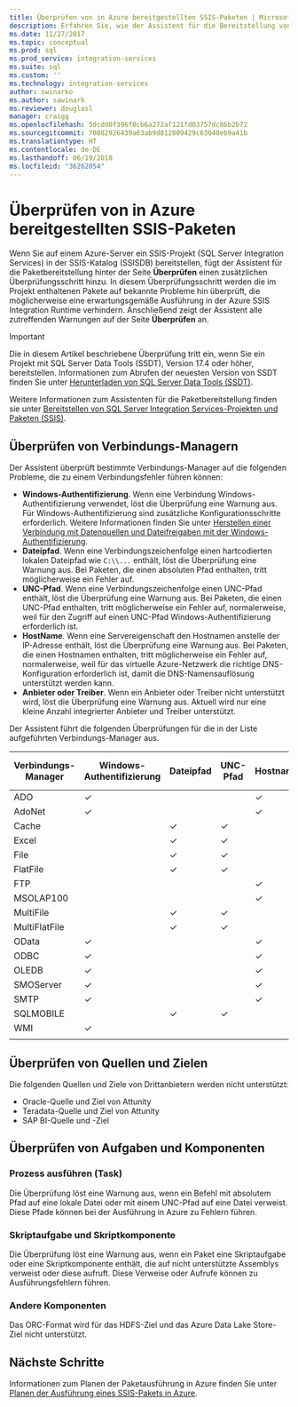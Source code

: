 ```yaml
---
title: Überprüfen von in Azure bereitgestellten SSIS-Paketen | Microsoft-Dokumentation
description: Erfahren Sie, wie der Assistent für die Bereitstellung von SSIS-Paketen Pakete auf bekannte Probleme überprüft, die die ordnungsgemäße Ausführung der Pakete in Azure verhindern können.
ms.date: 11/27/2017
ms.topic: conceptual
ms.prod: sql
ms.prod_service: integration-services
ms.suite: sql
ms.custom: ''
ms.technology: integration-services
author: swinarko
ms.author: sawinark
ms.reviewer: douglasl
manager: craigg
ms.openlocfilehash: 5dcdd0f396f0cb6a272af121fd03757dc8bb2b72
ms.sourcegitcommit: 70882926439a63ab9d812809429c63040eb9a41b
ms.translationtype: HT
ms.contentlocale: de-DE
ms.lasthandoff: 06/19/2018
ms.locfileid: "36262054"
---
```

# <a name="validate-sql-server-integration-services-ssis-packages-deployed-to-azure"></a>Überprüfen von in Azure bereitgestellten SSIS-Paketen

Wenn Sie auf einem Azure-Server ein SSIS-Projekt (SQL Server Integration Services) in der SSIS-Katalog (SSISDB) bereitstellen, fügt der Assistent für die Paketbereitstellung hinter der Seite **Überprüfen** einen zusätzlichen Überprüfungsschritt hinzu. In diesem Überprüfungsschritt werden die im Projekt enthaltenen Pakete auf bekannte Probleme hin überprüft, die möglicherweise eine erwartungsgemäße Ausführung in der Azure SSIS Integration Runtime verhindern. Anschließend zeigt der Assistent alle zutreffenden Warnungen auf der Seite **Überprüfen** an.

> [!IMPORTANT]
> Die in diesem Artikel beschriebene Überprüfung tritt ein, wenn Sie ein Projekt mit SQL Server Data Tools (SSDT), Version 17.4 oder höher, bereitstellen. Informationen zum Abrufen der neuesten Version von SSDT finden Sie unter [Herunterladen von SQL Server Data Tools (SSDT)](../../ssdt/download-sql-server-data-tools-ssdt.md).

Weitere Informationen zum Assistenten für die Paketbereitstellung finden sie unter [Bereitstellen von SQL Server Integration Services-Projekten und Paketen (SSIS)](../packages/deploy-integration-services-ssis-projects-and-packages.md).

## <a name="validate-connection-managers"></a>Überprüfen von Verbindungs-Managern

Der Assistent überprüft bestimmte Verbindungs-Manager auf die folgenden Probleme, die zu einem Verbindungsfehler führen können:
- **Windows-Authentifizierung**. Wenn eine Verbindung Windows-Authentifizierung verwendet, löst die Überprüfung eine Warnung aus. Für Windows-Authentifizierung sind zusätzliche Konfigurationsschritte erforderlich. Weitere Informationen finden Sie unter [Herstellen einer Verbindung mit Datenquellen und Dateifreigaben mit der Windows-Authentifizierung](ssis-azure-connect-with-windows-auth.md).
- **Dateipfad**. Wenn eine Verbindungszeichenfolge einen hartcodierten lokalen Dateipfad wie `C:\\...` enthält, löst die Überprüfung eine Warnung aus. Bei Paketen, die einen absoluten Pfad enthalten, tritt möglicherweise ein Fehler auf.
- **UNC-Pfad**. Wenn eine Verbindungszeichenfolge einen UNC-Pfad enthält, löst die Überprüfung eine Warnung aus. Bei Paketen, die einen UNC-Pfad enthalten, tritt möglicherweise ein Fehler auf, normalerweise, weil für den Zugriff auf einen UNC-Pfad Windows-Authentifizierung erforderlich ist.
- **HostName**. Wenn eine Servereigenschaft den Hostnamen anstelle der IP-Adresse enthält, löst die Überprüfung eine Warnung aus. Bei Paketen, die einen Hostnamen enthalten, tritt möglicherweise ein Fehler auf, normalerweise, weil für das virtuelle Azure-Netzwerk die richtige DNS-Konfiguration erforderlich ist, damit die DNS-Namensauflösung unterstützt werden kann.
- **Anbieter oder Treiber**. Wenn ein Anbieter oder Treiber nicht unterstützt wird, löst die Überprüfung eine Warnung aus. Aktuell wird nur eine kleine Anzahl integrierter Anbieter und Treiber unterstützt.

Der Assistent führt die folgenden Überprüfungen für die in der Liste aufgeführten Verbindungs-Manager aus.

| Verbindungs-Manager | Windows-Authentifizierung | Dateipfad | UNC-Pfad | Hostname | Anbieter oder Treiber |
|--------------------|----------|-----------|-----|-----------|-------------------|
| ADO                | ✓        |           |     | ✓         | ✓                 |
| AdoNet             | ✓        |           |     | ✓         | ✓                 |
| Cache              |          | ✓         | ✓   |           |                   |
| Excel              |          | ✓         | ✓   |           |                   |
| File               |          | ✓         | ✓   |           |                   |
| FlatFile           |          | ✓         | ✓   |           |                   |
| FTP                |          |           |     | ✓         |                   |
| MSOLAP100          |          |           |     | ✓         | ✓                 |
| MultiFile          |          | ✓         | ✓   |           |                   |
| MultiFlatFile      |          | ✓         | ✓   |           |                   |
| OData              | ✓        |           |     | ✓         |                   |
| ODBC               | ✓        |           |     | ✓         | ✓                 |
| OLEDB              | ✓        |           |     | ✓         | ✓                 |
| SMOServer          | ✓        |           |     | ✓         |                   |
| SMTP               | ✓        |           |     | ✓         |                   |
| SQLMOBILE          |          | ✓         | ✓   |           |                   |
| WMI                | ✓        |           |     |           |                   |
|||||||

## <a name="validate-sources-and-destinations"></a>Überprüfen von Quellen und Zielen
Die folgenden Quellen und Ziele von Drittanbietern werden nicht unterstützt:

-   Oracle-Quelle und Ziel von Attunity
-   Teradata-Quelle und Ziel von Attunity
-   SAP BI-Quelle und -Ziel

## <a name="validate-tasks-and-components"></a>Überprüfen von Aufgaben und Komponenten

### <a name="execute-process-task"></a>Prozess ausführen (Task)

Die Überprüfung löst eine Warnung aus, wenn ein Befehl mit absolutem Pfad auf eine lokale Datei oder mit einem UNC-Pfad auf eine Datei verweist. Diese Pfade können bei der Ausführung in Azure zu Fehlern führen.

### <a name="script-task-and-script-component"></a>Skriptaufgabe und Skriptkomponente

Die Überprüfung löst eine Warnung aus, wenn ein Paket eine Skriptaufgabe oder eine Skriptkomponente enthält, die auf nicht unterstützte Assemblys verweist oder diese aufruft. Diese Verweise oder Aufrufe können zu Ausführungsfehlern führen.

### <a name="other-components"></a>Andere Komponenten

Das ORC-Format wird für das HDFS-Ziel und das Azure Data Lake Store-Ziel nicht unterstützt.

## <a name="next-steps"></a>Nächste Schritte
Informationen zum Planen der Paketausführung in Azure finden Sie unter [Planen der Ausführung eines SSIS-Pakets in Azure](ssis-azure-schedule-packages.md).